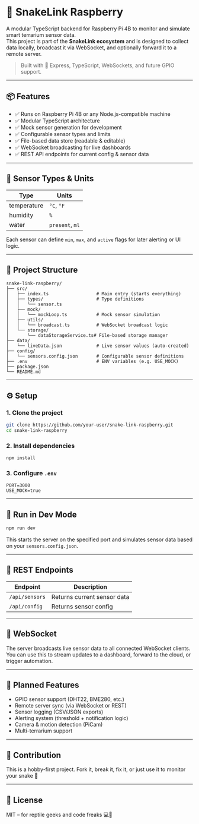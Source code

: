 # 🐍 SnakeLink Raspberry

A modular TypeScript backend for Raspberry Pi 4B to monitor and simulate smart terrarium sensor data.  
This project is part of the **SnakeLink ecosystem** and is designed to collect data locally, broadcast it via WebSocket, and optionally forward it to a remote server.

> Built with 💚 Express, TypeScript, WebSockets, and future GPIO support.

---

## 📦 Features

- ✅ Runs on Raspberry Pi 4B or any Node.js-compatible machine
- ✅ Modular TypeScript architecture
- ✅ Mock sensor generation for development
- ✅ Configurable sensor types and limits
- ✅ File-based data store (readable & editable)
- ✅ WebSocket broadcasting for live dashboards
- ✅ REST API endpoints for current config & sensor data

---

## 🧠 Sensor Types & Units

| Type        | Units          |
|-------------|----------------|
| temperature | `°C`, `°F`     |
| humidity    | `%`            |
| water       | `present`, `ml`|

Each sensor can define `min`, `max`, and `active` flags for later alerting or UI logic.

---

## 📁 Project Structure

```
snake-link-raspberry/
├── src/
│   ├── index.ts                  # Main entry (starts everything)
│   ├── types/                    # Type definitions
│   │   └── sensor.ts
│   ├── mock/
│   │   └── mockLoop.ts           # Mock sensor simulation
│   ├── utils/
│   │   └── broadcast.ts          # WebSocket broadcast logic
│   └── storage/
│       └── dataStorageService.ts# File-based storage manager
├── data/
│   └── liveData.json             # Live sensor values (auto-created)
├── config/
│   └── sensors.config.json       # Configurable sensor definitions
├── .env                          # ENV variables (e.g. USE_MOCK)
├── package.json
└── README.md
```

---

## ⚙️ Setup

### 1. Clone the project

```bash
git clone https://github.com/your-user/snake-link-raspberry.git
cd snake-link-raspberry
```

### 2. Install dependencies

```bash
npm install
```

### 3. Configure `.env`

```env
PORT=3000
USE_MOCK=true
```

---

## 🧪 Run in Dev Mode

```bash
npm run dev
```

This starts the server on the specified port and simulates sensor data based on your `sensors.config.json`.

---

## 🔌 REST Endpoints

| Endpoint         | Description                |
|------------------|----------------------------|
| `/api/sensors`   | Returns current sensor data |
| `/api/config`    | Returns sensor config       |

---

## 📡 WebSocket

The server broadcasts live sensor data to all connected WebSocket clients.  
You can use this to stream updates to a dashboard, forward to the cloud, or trigger automation.

---

## 🧩 Planned Features

- GPIO sensor support (DHT22, BME280, etc.)
- Remote server sync (via WebSocket or REST)
- Sensor logging (CSV/JSON exports)
- Alerting system (threshold + notification logic)
- Camera & motion detection (PiCam)
- Multi-terrarium support

---

## 🤝 Contribution

This is a hobby-first project. Fork it, break it, fix it, or just use it to monitor your snake 🐍

---

## 📄 License

MIT – for reptile geeks and code freaks 💻🦎

